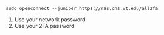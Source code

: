 `sudo openconnect --juniper https://ras.cns.vt.edu/all2fa`

1. Use your network password
2. Use your 2FA password
